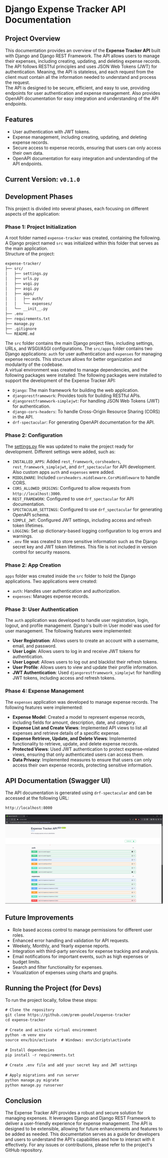 # Django Expense Tracker API Documentation

## Project Overview
This documentation provides an overview of the **Expense Tracker API** built with Django and Django REST Framework.
The API allows users to manage their expenses, including creating, updating, and deleting expense records.
<br/>
The API follows RESTful principles and uses JSON Web Tokens (JWT) for authentication. Meaning, the API is stateless, and each request from the client must contain all the information needed to understand and process the request.
<br/>
The API is designed to be secure, efficient, and easy to use, providing endpoints for user authentication and expense management.
Also provides OpenAPI documentation for easy integration and understanding of the API endpoints.
<br/>
## Features
- User authentication with JWT tokens.
- Expense management, including creating, updating, and deleting expense records.
- Secure access to expense records, ensuring that users can only access their own data.
- OpenAPI documentation for easy integration and understanding of the API endpoints.

## Current Version: `v0.1.0`


## Development Phases
This project is divided into several phases, each focusing on different aspects of the application:

### Phase 1: Project Initialization
A root folder named `expense-tracker` was created, containing the following. A Django project named `src` was initialized within this folder that serves as the main application.
<br/>
Structure of the project:
```
expense-tracker/
├── src/
│   ├── settings.py
│   ├── urls.py
│   ├── wsgi.py
│   ├── asgi.py
│   ├── apps/
│   │   ├── auth/
│   │   └── expenses/
│   └── __init__.py
├── .env
├── requirements.txt
├── manage.py
├── .gitignore
└── README.md

```
The `src` folder contains the main Django project files, including settings, URLs, and WSGI/ASGI configurations. The `src/apps` folder contains two Django applications: `auth` for user authentication and `expenses` for managing expense records. This structure allows for better organization and modularity of the codebase.
<br>
A virtual environment was created to manage dependencies, and the following packages were installed:
The following packages were installed to support the development of the Expense Tracker API:
- `Django`: The main framework for building the web application.
- `djangorestframework`: Provides tools for building RESTful APIs.
- `djangorestframework-simplejwt`: For handling JSON Web Tokens (JWT) for authentication.
- `django-cors-headers`: To handle Cross-Origin Resource Sharing (CORS) in the API.
- `drf-spectacular`: For generating OpenAPI documentation for the API.

### Phase 2: Configuration
The [settings.py](src/settings.py) file was updated to make the project ready for development. Different settings were added, such as:
- `INSTALLED_APPS`: Added `rest_framework`, `corsheaders`, `rest_framework_simplejwt`, and `drf_spectacular` for API development. Also custom apps `auth` and `expenses` were added.
- `MIDDLEWARE`: Included `corsheaders.middleware.CorsMiddleware` to handle CORS.
- `CORS_ALLOWED_ORIGINS`: Configured to allow requests from `http://localhost:3000`.
- `REST_FRAMEWORK`: Configured to use `drf_spectacular` for API documentation.
- `SPECTACULAR_SETTINGS`: Configured to use `drf_spectacular` for generating OpenAPI schema.
- `SIMPLE_JWT`: Configured JWT settings, including access and refresh token lifetimes.
- `LOGGING`: Set up dictionary-based logging configuration to log errors and warnings.
- `.env` file was created to store sensitive information such as the Django secret key and JWT token lifetimes. This file is not included in version control for security reasons.

### Phase 2: App Creation
`apps` folder was created inside the `src` folder to hold the Django applications. Two applications were created:
- `auth`: Handles user authentication and authorization.
- `expenses`: Manages expense records.

### Phase 3: User Authentication
The `auth` application was developed to handle user registration, login, logout, and profile management. Django's built-in User model was used for user management. The following features were implemented:
- **User Registration**: Allows users to create an account with a username, email, and password.
- **User Login**: Allows users to log in and receive JWT tokens for authentication.
- **User Logout**: Allows users to log out and blacklist their refresh tokens.
- **User Profile**: Allows users to view and update their profile information.
- **JWT Authentication**: Used `djangorestframework_simplejwt` for handling JWT tokens, including access and refresh tokens.

### Phase 4: Expense Management
The `expenses` application was developed to manage expense records. The following features were implemented:
- **Expense Model**: Created a model to represent expense records, including fields for amount, description, date, and category.
- **Expense List and Create Views**: Implemented API views to list all expenses and retrieve details of a specific expense.
- **Expense Retrieve, Update, and Delete Views**: Implemented functionality to retrieve, update, and delete expense records.
- **Protected Views**: Used JWT authentication to protect expense-related views, ensuring that only authenticated users can access them.
- **Data Privacy**: Implemented measures to ensure that users can only access their own expense records, protecting sensitive information.

## API Documentation (Swagger UI)
The API documentation is generated using `drf-spectacular` and can be accessed at the following URL:
```
http://localhost:8000
```
![Swagger UI Screenshot](public/openapi_interface.png)

## Future Improvements
- Role based access control to manage permissions for different user roles.
- Enhanced error handling and validation for API requests.
- Weekely, Monthly, and Yearly expense reports.
- Integration with third-party services for expense tracking and analysis.
- Email notifications for important events, such as high expenses or budget limits.
- Search and filter functionality for expenses.
- Visualization of expenses using charts and graphs.

## Running the Project (for Devs)
To run the project locally, follow these steps:
```
# Clone the repository
git clone https://github.com/prem-poudel/expense-tracker
cd expense-tracker

# Create and activate virtual environment
python -m venv env
source env/bin/activate  # Windows: env\Scripts\activate

# Install dependencies
pip install -r requirements.txt

# Create .env file and add your secret key and JWT settings

# Apply migrations and run server
python manage.py migrate
python manage.py runserver
```

## Conclusion
The Expense Tracker API provides a robust and secure solution for managing expenses. It leverages Django and Django REST Framework to deliver a user-friendly experience for expense management. The API is designed to be extensible, allowing for future enhancements and features to be added as needed.
This documentation serves as a guide for developers and users to understand the API's capabilities and how to interact with it effectively. For any issues or contributions, please refer to the project's GitHub repository.